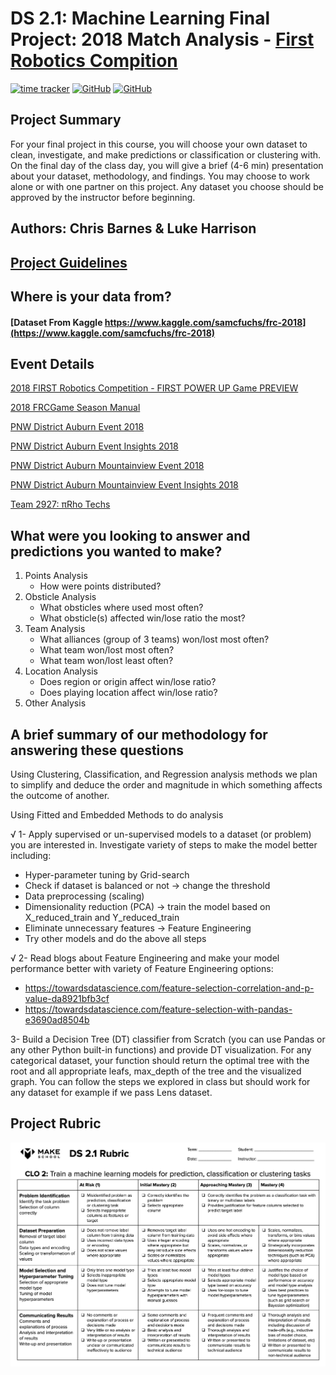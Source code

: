 # DS 2.1: Machine Learning Final Project: 2018 Match Analysis - [First Robotics Compition](https://www.firstinspires.org/robotics/frc)
[![time tracker](https://wakatime.com/badge/github/ChrisBarnes7404/DS2.1-Final.svg)](https://wakatime.com/badge/github/ChrisBarnes7404/DS2.1-Final)
[![GitHub](https://img.shields.io/github/forks/ChrisBarnes7404/DS2.1-Final.svg?style=flat-square)](https://github.com/ChrisBarnes7404/DS2.1-Final/network)
[![GitHub](https://img.shields.io/github/issues/ChrisBarnes7404/DS2.1-Final.svg?style=flat-square)](https://github.com/ChrisBarnes7404/DS2.1-Final/issues)



## Project Summary
For your final project in this course, you will choose your own dataset to clean, investigate, and make predictions or classification or clustering with. On the final day of the class day, you will give a brief (4-6 min) presentation about your dataset, methodology, and findings. You may choose to work alone or with one partner on this project. Any dataset you choose should be approved by the instructor before beginning.

## Authors: Chris Barnes & Luke Harrison

## [Project Guidelines](https://docs.google.com/document/d/1Oc7kbLBC_JRURMLmNREqriWr2Xrywzyh7_P7BzHXtWk)

## Where is your data from?
#### [Dataset From Kaggle https://www.kaggle.com/samcfuchs/frc-2018](https://www.kaggle.com/samcfuchs/frc-2018)


## Event Details
[2018 FIRST Robotics Competition - FIRST POWER UP Game PREVIEW](https://www.youtube.com/watch?v=HZbdwYiCY74)

[2018 FRCGame Season Manual](https://firstfrc.blob.core.windows.net/frc2018/Manual/2018FRCGameSeasonManual.pdf)

[PNW District Auburn Event 2018](https://www.thebluealliance.com/event/2018waahs)

[PNW District Auburn Event Insights 2018](https://www.thebluealliance.com/event/2018waahs#event-insights)

[PNW District Auburn Mountainview Event 2018](https://www.thebluealliance.com/event/2018waamv)

[PNW District Auburn Mountainview Event Insights 2018](https://www.thebluealliance.com/event/2018waamv#event-insights)

[Team 2927: πRho Techs](https://www.thebluealliance.com/team/2927/2018)


## What were you looking to answer and predictions you wanted to make?
1. Points Analysis
    - How were points distributed?
2. Obsticle Analysis
    - What obsticles where used most often?
    - What obsticle(s) affected win/lose ratio the most?
3. Team Analysis
    - What alliances (group of 3 teams) won/lost most often?
    - What team won/lost most often?
    - What team won/lost least often?
4. Location Analysis
    - Does region or origin affect win/lose ratio?
    - Does playing location affect win/lose ratio?
5. Other Analysis


## A brief summary of our methodology for answering these questions
Using Clustering, Classification, and Regression analysis methods we plan to simplify and deduce the order and magnitude in which something affects the outcome of another.

Using Fitted and Embedded Methods to do analysis

√ 1- Apply supervised or un-supervised models to a dataset (or problem) you are interested in. Investigate variety of steps
to make the model better including:
  - Hyper-parameter tuning by Grid-search
  - Check if dataset is balanced or not -> change the threshold
  - Data preprocessing (scaling)
  - Dimensionality reduction (PCA) -> train the model based on X_reduced_train and Y_reduced_train
  - Eliminate unnecessary features -> Feature Engineering
  - Try other models and do the above all steps

√ 2- Read blogs about Feature Engineering and make your model performance better with variety of Feature Engineering options:
- https://towardsdatascience.com/feature-selection-correlation-and-p-value-da8921bfb3cf
- https://towardsdatascience.com/feature-selection-with-pandas-e3690ad8504b

3- Build a Decision Tree (DT) classifier from Scratch (you can use Pandas or any other Python built-in functions) and provide DT visualization. For any categorical dataset, your function should return the optimal tree with the root and all appropriate leafs, max_depth of the tree and the visualized graph. You can follow the steps we explored in class but should work for any dataset for example if we pass Lens dataset. 

## Project Rubric
![Rubric](rubric.png)